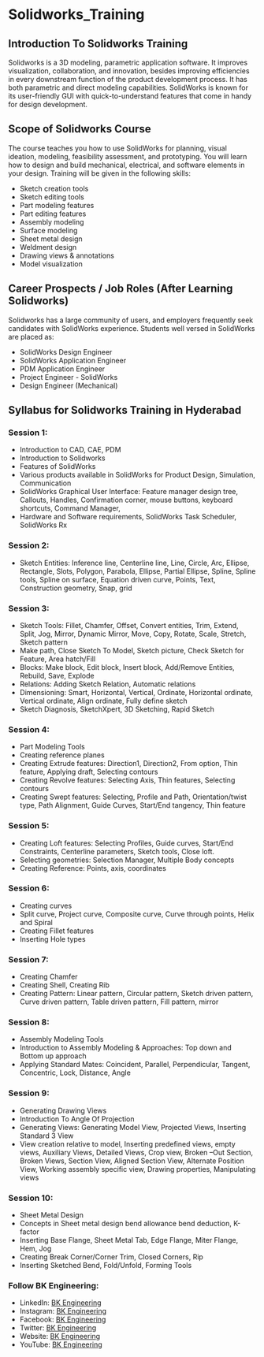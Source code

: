 # Solidworks_Training
## Introduction To Solidworks Training

Solidworks is a 3D modeling, parametric application software. It improves visualization, collaboration, and innovation, besides improving efficiencies in every downstream function of the product development process. It has both parametric and direct modeling capabilities. SolidWorks is known for its user-friendly GUI with quick-to-understand features that come in handy for design development.

## Scope of Solidworks Course

The course teaches you how to use SolidWorks for planning, visual ideation, modeling, feasibility assessment, and prototyping. You will learn how to design and build mechanical, electrical, and software elements in your design. Training will be given in the following skills:

- Sketch creation tools
- Sketch editing tools
- Part modeling features
- Part editing features
- Assembly modeling
- Surface modeling
- Sheet metal design
- Weldment design
- Drawing views & annotations
- Model visualization

## Career Prospects / Job Roles (After Learning Solidworks)

Solidworks has a large community of users, and employers frequently seek candidates with SolidWorks experience. Students well versed in SolidWorks are placed as:

- SolidWorks Design Engineer
- SolidWorks Application Engineer
- PDM Application Engineer
- Project Engineer - SolidWorks
- Design Engineer (Mechanical)

## Syllabus for Solidworks Training in Hyderabad

### Session 1:
- Introduction to CAD, CAE, PDM
- Introduction to Solidworks
- Features of SolidWorks
- Various products available in SolidWorks for Product Design, Simulation, Communication
- SolidWorks Graphical User Interface: Feature manager design tree, Callouts, Handles, Confirmation corner, mouse buttons, keyboard shortcuts, Command Manager,
- Hardware and Software requirements, SolidWorks Task Scheduler, SolidWorks Rx

### Session 2:
- Sketch Entities: Inference line, Centerline line, Line, Circle, Arc, Ellipse, Rectangle, Slots, Polygon, Parabola, Ellipse, Partial Ellipse, Spline, Spline tools, Spline on surface, Equation driven curve, Points, Text, Construction geometry, Snap, grid

### Session 3:
- Sketch Tools: Fillet, Chamfer, Offset, Convert entities, Trim, Extend, Split, Jog, Mirror, Dynamic Mirror, Move, Copy, Rotate, Scale, Stretch, Sketch pattern
- Make path, Close Sketch To Model, Sketch picture, Check Sketch for Feature, Area hatch/Fill
- Blocks: Make block, Edit block, Insert block, Add/Remove Entities, Rebuild, Save, Explode
- Relations: Adding Sketch Relation, Automatic relations
- Dimensioning: Smart, Horizontal, Vertical, Ordinate, Horizontal ordinate, Vertical ordinate, Align ordinate, Fully define sketch
- Sketch Diagnosis, SketchXpert, 3D Sketching, Rapid Sketch

### Session 4:
- Part Modeling Tools
- Creating reference planes
- Creating Extrude features: Direction1, Direction2, From option, Thin feature, Applying draft, Selecting contours
- Creating Revolve features: Selecting Axis, Thin features, Selecting contours
- Creating Swept features: Selecting, Profile and Path, Orientation/twist type, Path Alignment, Guide Curves, Start/End tangency, Thin feature

### Session 5:
- Creating Loft features: Selecting Profiles, Guide curves, Start/End Constraints, Centerline parameters, Sketch tools, Close loft.
- Selecting geometries: Selection Manager, Multiple Body concepts
- Creating Reference: Points, axis, coordinates

### Session 6:
- Creating curves
- Split curve, Project curve, Composite curve, Curve through points, Helix and Spiral
- Creating Fillet features
- Inserting Hole types

### Session 7:
- Creating Chamfer
- Creating Shell, Creating Rib
- Creating Pattern: Linear pattern, Circular pattern, Sketch driven pattern, Curve driven pattern, Table driven pattern, Fill pattern, mirror

### Session 8:
- Assembly Modeling Tools
- Introduction to Assembly Modeling & Approaches: Top down and Bottom up approach
- Applying Standard Mates: Coincident, Parallel, Perpendicular, Tangent, Concentric, Lock, Distance, Angle

### Session 9:
- Generating Drawing Views
- Introduction To Angle Of Projection
- Generating Views: Generating Model View, Projected Views, Inserting Standard 3 View
- View creation relative to model, Inserting predefined views, empty views, Auxiliary Views, Detailed Views, Crop view, Broken –Out Section, Broken Views, Section View, Aligned Section View, Alternate Position View, Working assembly specific view, Drawing properties, Manipulating views

### Session 10:
- Sheet Metal Design
- Concepts in Sheet metal design bend allowance bend deduction, K-factor
- Inserting Base Flange, Sheet Metal Tab, Edge Flange, Miter Flange, Hem, Jog
- Creating Break Corner/Corner Trim, Closed Corners, Rip
- Inserting Sketched Bend, Fold/Unfold, Forming Tools


### Follow BK Engineering:

- LinkedIn: [BK Engineering](https://www.linkedin.com/company/bk-engineering-in)
- Instagram: [BK Engineering](https://www.instagram.com/bkengineering)
- Facebook: [BK Engineering](https://www.facebook.com/bkengineering.in)
- Twitter: [BK Engineering](https://twitter.com/bkengineeringin)
- Website: [BK Engineering](https://bk-engineering.in/)
- YouTube: [BK Engineering](https://www.youtube.com/@bkengineering)




